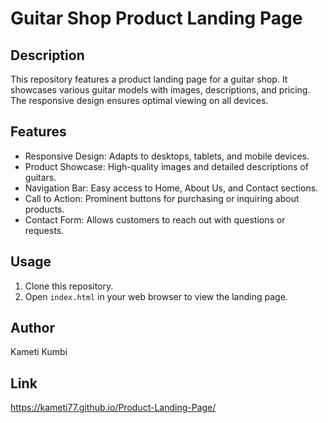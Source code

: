 # Guitar Shop Product Landing Page

## Description
This repository features a product landing page for a guitar shop. It showcases various guitar models with images, descriptions, and pricing. The responsive design ensures optimal viewing on all devices.

## Features
- Responsive Design: Adapts to desktops, tablets, and mobile devices.
- Product Showcase: High-quality images and detailed descriptions of guitars.
- Navigation Bar: Easy access to Home, About Us, and Contact sections.
- Call to Action: Prominent buttons for purchasing or inquiring about products.
- Contact Form: Allows customers to reach out with questions or requests.

## Usage
1. Clone this repository.
2. Open `index.html` in your web browser to view the landing page.

## Author
Kameti Kumbi

## Link
https://kameti77.github.io/Product-Landing-Page/
